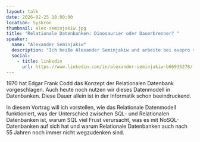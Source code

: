 ```yaml
---
layout: talk
date: 2026-02-25 18:00:00
location: Syskron
thumbnail: alex-seminjakiw.jpg
title: "Relationale Datenbanken: Dinosaurier oder Dauerbrenner? "
speaker:
  name: "Alexander Seminjakiw"
  description: "Ich heiße Alexander Seminjakiw und arbeite bei evopro systems engineering AG als Softwarearchitekt und Lead Developer. Dabei arbeite ich hauptsächlich an Informationssystemen im Bereich der Industrie. Das umfasst die Bereiche Backend (F#, C#), Datenbanken (MS SQL, Oracle) und auch industrielle Bildverarbeitung und Hardwareintegration."
  social:
    - title: linkedin
      url: https://www.linkedin.com/in/alexander-seminjakiw-b66935278/  
---
```

1970 hat Edgar Frank Codd das Konzept der Relationalen Datenbank vorgeschlagen. Auch heute 
noch nutzen wir dieses Datenmodell in Datenbanken. Diese Dauer allein ist in der Informatik 
schon beeindruckend. 

In diesem Vortrag will ich vorstellen, wie das Relationale Datenmodell funktioniert, was der 
Unterschied zwischen SQL- und Relationalen Datenbanken ist, warum SQL viel Frust 
verursacht, was es mit NoSQL-Datenbanken auf sich hat und warum Relationale Datenbanken 
auch nach 55 Jahren noch immer nicht wegzudenken sind. 
